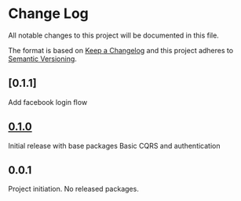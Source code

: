 # Change Log
All notable changes to this project will be documented in this file.

The format is based on [Keep a Changelog](http://keepachangelog.com/)
and this project adheres to [Semantic Versioning](http://semver.org/).

## [0.1.1]
Add facebook login flow
## [0.1.0]
Initial release with base packages
Basic CQRS and authentication
## 0.0.1
Project initiation. No released packages.

[0.1.0]: https://bitbucket.org/leancode-team/core-js-library/branches/compare/v0.1.0%0Dv0.0.1
